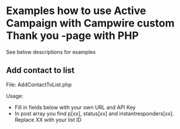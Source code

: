 # Examples how to use Active Campaign with Campwire custom Thank you -page with PHP

See below descriptions for examples

## Add contact to list
File: AddContactToList.php

Usage:
- Fill in fields below with your own URL and API Key
- In post array you find p[xx], status[xx] and instantresponders[xx]. Replace XX with your list ID
